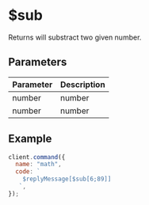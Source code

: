 # $sub

Returns will substract two given number.

## Parameters

| Parameter | Description |
| --------- | ----------- |
| number    | number      |
| number    | number      |

## Example

```js
client.command({
  name: "math",
  code: `
    $replyMessage[$sub[6;89]]
   `,
});
```
